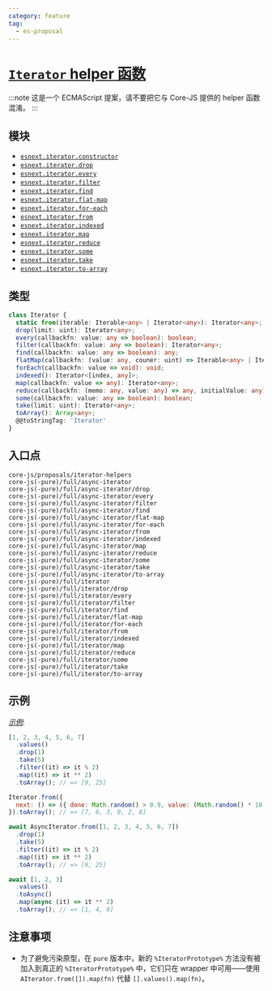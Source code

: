```yaml
---
category: feature
tag:
  - es-proposal
---
```


# [`Iterator` helper 函数](https://github.com/tc39/proposal-iterator-helpers)

:::note
这是一个 ECMAScript 提案，请不要把它与 Core-JS 提供的 helper 函数混淆。
:::

## 模块

- [`esnext.iterator.constructor`](https://github.com/zloirock/core-js/blob/master/packages/core-js/modules/esnext.iterator.constructor.js)
- [`esnext.iterator.drop`](https://github.com/zloirock/core-js/blob/master/packages/core-js/modules/esnext.iterator.drop.js)
- [`esnext.iterator.every`](https://github.com/zloirock/core-js/blob/master/packages/core-js/modules/esnext.iterator.every.js)
- [`esnext.iterator.filter`](https://github.com/zloirock/core-js/blob/master/packages/core-js/modules/esnext.iterator.filter.js)
- [`esnext.iterator.find`](https://github.com/zloirock/core-js/blob/master/packages/core-js/modules/esnext.iterator.find.js)
- [`esnext.iterator.flat-map`](https://github.com/zloirock/core-js/blob/master/packages/core-js/modules/esnext.iterator.flat-map.js)
- [`esnext.iterator.for-each`](https://github.com/zloirock/core-js/blob/master/packages/core-js/modules/esnext.iterator.for-each.js)
- [`esnext.iterator.from`](https://github.com/zloirock/core-js/blob/master/packages/core-js/modules/esnext.iterator.from.js)
- [`esnext.iterator.indexed`](https://github.com/zloirock/core-js/blob/master/packages/core-js/modules/esnext.iterator.indexed.js)
- [`esnext.iterator.map`](https://github.com/zloirock/core-js/blob/master/packages/core-js/modules/esnext.iterator.map.js)
- [`esnext.iterator.reduce`](https://github.com/zloirock/core-js/blob/master/packages/core-js/modules/esnext.iterator.reduce.js)
- [`esnext.iterator.some`](https://github.com/zloirock/core-js/blob/master/packages/core-js/modules/esnext.iterator.some.js)
- [`esnext.iterator.take`](https://github.com/zloirock/core-js/blob/master/packages/core-js/modules/esnext.iterator.take.js)
- [`esnext.iterator.to-array`](https://github.com/zloirock/core-js/blob/master/packages/core-js/modules/esnext.iterator.to-array.js)

## 类型

```ts
class Iterator {
  static from(iterable: Iterable<any> | Iterator<any>): Iterator<any>;
  drop(limit: uint): Iterator<any>;
  every(callbackfn: value: any => boolean): boolean;
  filter(callbackfn: value: any => boolean): Iterator<any>;
  find(callbackfn: value: any => boolean): any;
  flatMap(callbackfn: (value: any, couner: uint) => Iterable<any> | Iterator<any>): Iterator<any>;
  forEach(callbackfn: value => void): void;
  indexed(): Iterator<[index, any]>;
  map(callbackfn: value => any): Iterator<any>;
  reduce(callbackfn: (memo: any, value: any) => any, initialValue: any): any;
  some(callbackfn: value: any => boolean): boolean;
  take(limit: uint): Iterator<any>;
  toArray(): Array<any>;
  @@toStringTag: 'Iterator'
}
```

## 入口点

```
core-js/proposals/iterator-helpers
core-js(-pure)/full/async-iterator
core-js(-pure)/full/async-iterator/drop
core-js(-pure)/full/async-iterator/every
core-js(-pure)/full/async-iterator/filter
core-js(-pure)/full/async-iterator/find
core-js(-pure)/full/async-iterator/flat-map
core-js(-pure)/full/async-iterator/for-each
core-js(-pure)/full/async-iterator/from
core-js(-pure)/full/async-iterator/indexed
core-js(-pure)/full/async-iterator/map
core-js(-pure)/full/async-iterator/reduce
core-js(-pure)/full/async-iterator/some
core-js(-pure)/full/async-iterator/take
core-js(-pure)/full/async-iterator/to-array
core-js(-pure)/full/iterator
core-js(-pure)/full/iterator/drop
core-js(-pure)/full/iterator/every
core-js(-pure)/full/iterator/filter
core-js(-pure)/full/iterator/find
core-js(-pure)/full/iterator/flat-map
core-js(-pure)/full/iterator/for-each
core-js(-pure)/full/iterator/from
core-js(-pure)/full/iterator/indexed
core-js(-pure)/full/iterator/map
core-js(-pure)/full/iterator/reduce
core-js(-pure)/full/iterator/some
core-js(-pure)/full/iterator/take
core-js(-pure)/full/iterator/to-array
```

## 示例

[_示例_](https://is.gd/P7YLCq):

```js
[1, 2, 3, 4, 5, 6, 7]
  .values()
  .drop(1)
  .take(5)
  .filter((it) => it % 2)
  .map((it) => it ** 2)
  .toArray(); // => [9, 25]

Iterator.from({
  next: () => ({ done: Math.random() > 0.9, value: (Math.random() * 10) | 0 }),
}).toArray(); // => [7, 6, 3, 0, 2, 8]

await AsyncIterator.from([1, 2, 3, 4, 5, 6, 7])
  .drop(1)
  .take(5)
  .filter((it) => it % 2)
  .map((it) => it ** 2)
  .toArray(); // => [9, 25]

await [1, 2, 3]
  .values()
  .toAsync()
  .map(async (it) => it ** 2)
  .toArray(); // => [1, 4, 9]
```

## 注意事项

- 为了避免污染原型，在 `pure` 版本中，新的 `%IteratorPrototype%` 方法没有被加入到真正的 `%IteratorPrototype%` 中，它们只在 wrapper 中可用——使用 `AIterator.from([]).map(fn)` 代替 `[].values().map(fn)`。
